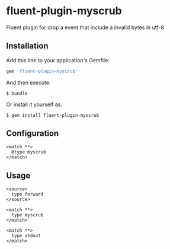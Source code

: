 # fluent-plugin-myscrub

Fluent plugin for drop a event that include a invalid bytes in utf-8


## Installation

Add this line to your application's Gemfile:

```ruby
gem 'fluent-plugin-myscrub'
```

And then execute:

    $ bundle

Or install it yourself as:

    $ gem install fluent-plugin-myscrub

## Configuration

```
<match **>
  @type myscrub
</match>
```

## Usage

```
<source>
  type forward
</source>

<match **>
  type myscrub
</match>

<match **>
  type stdout
</match>
```


